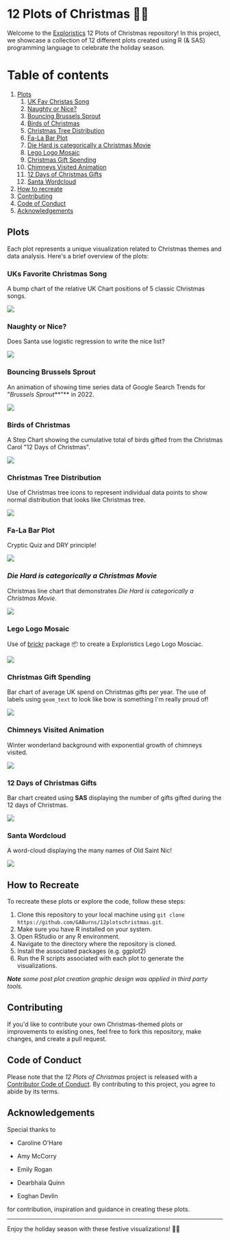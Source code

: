# 12 Plots of Christmas 🎄🎅

Welcome to the [Exploristics](https://www.linkedin.com/company/exploristics/) 12 Plots of Christmas repository! In this project, we showcase a collection of 12 different plots created using R (& SAS) programming language to celebrate the holiday season.

# Table of contents

1.  [Plots](#plots)
    1.  [UK Fav Christas Song](#plot1)
    2.  [Naughty or Nice?](#plot2)
    3.  [Bouncing Brussels Sprout](#plot3)
    4.  [Birds of Christmas](#plot4)
    5.  [Christmas Tree Distribution](#plot5)
    6.  [Fa-La Bar Plot](#plot6)
    7.  [Die Hard is categorically a Christmas Movie](#plot7)
    8.  [Lego Logo Mosaic](#plot8)
    9.  [Christmas Gift Spending](#plot9)
    10. [Chimneys Visited Animation](#plot10)
    11. [12 Days of Christmas Gifts](#plot11)
    12. [Santa Wordcloud](#plot12)
2.  [How to recreate](#recreate)
3.  [Contributing](#contributing)
4.  [Code of Conduct](#codeofconduct)
5.  [Acknowledgements](#acknowledgements)

## Plots <a name="plots"></a> 

Each plot represents a unique visualization related to Christmas themes and data analysis. Here's a brief overview of the plots:

### **UKs Favorite Christmas Song** <a name="plot1"></a>

A bump chart of the relative UK Chart positions of 5 classic Christmas songs.

![](img/plot1.gif)

### Naughty or Nice? <a name="plot2"></a>

Does Santa use logistic regression to write the nice list?

![](img/plot2.gif)

### Bouncing Brussels Sprout <a name="plot3"></a>

An animation of showing time series data of Google Search Trends for "*Brussels Sprout***"** in 2022.

        
![](img/plot3.gif)


### Birds of Christmas <a name="plot4"></a>

A Step Chart showing the cumulative total of birds gifted from the Christmas Carol "12 Days of Christmas".

       
![](img/plot4.gif)


### Christmas Tree Distribution <a name="plot5"></a>

Use of Christmas tree icons to represent individual data points to show normal distribution that looks like Christmas tree.

![](img/plot5.gif)

### Fa-La Bar Plot <a name="plot6"></a>

Cryptic Quiz and DRY principle!

       
![](img/plot6.png)


### *Die Hard is categorically a Christmas Movie* <a name="plot7"></a>

Christmas line chart that demonstrates *Die Hard is categorically a Christmas Movie*.

        
![](img/plot7.gif)


### Lego Logo Mosaic <a name="plot8"></a>

Use of [brickr](https://brickr.org/) package 📦 to create a Exploristics Lego Logo Mosciac.

![](img/plot8.png)

### Christmas Gift Spending <a name="plot9"></a>

Bar chart of average UK spend on Christmas gifts per year. The use of labels using `geom_text` to look like bow is something I'm really proud of!

       
![](img/plot9.gif)


### Chimneys Visited Animation <a name="plot10"></a>

Winter wonderland background with exponential growth of chimneys visited.

![](img/plot10.gif)

### 12 Days of Christmas Gifts <a name="plot11"></a>

Bar chart created using **SAS** displaying the number of gifts gifted during the 12 days of Christmas.

      
![](img/plot11.gif)


### Santa Wordcloud <a name="plot12"></a>

A word-cloud displaying the many names of Old Saint Nic!

        
![](img/plot12.gif)


## How to Recreate <a name="recreate"></a>

To recreate these plots or explore the code, follow these steps:

1.  Clone this repository to your local machine using `git clone https://github.com/GABurns/12plotschristmas.git`.
2.  Make sure you have R installed on your system.
3.  Open RStudio or any R environment.
4.  Navigate to the directory where the repository is cloned.
5.  Install the associated packages (e.g. ggplot2)
6.  Run the R scripts associated with each plot to generate the visualizations.

***Note** some post plot creation graphic design was applied in third party tools.*

## Contributing <a name="contributing"></a> 

If you'd like to contribute your own Christmas-themed plots or improvements to existing ones, feel free to fork this repository, make changes, and create a pull request.

## Code of Conduct <a name="codeofconduct"></a>

Please note that the *12 Plots of Christmas* project is released with a [Contributor Code of Conduct](https://contributor-covenant.org/version/2/1/CODE_OF_CONDUCT.html). By contributing to this project, you agree to abide by its terms.

## Acknowledgements <a name="acknowledgements"></a> 

Special thanks to

-   Caroline O'Hare

-   Amy McCorry

-   Emily Rogan

-   Dearbhala Quinn

-   Eoghan Devlin

for contribution, inspiration and guidance in creating these plots.

------------------------------------------------------------------------

Enjoy the holiday season with these festive visualizations! 🎄✨
